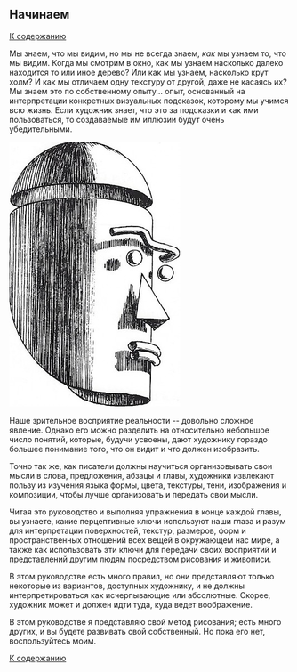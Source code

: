 ## Начинаем

[К содержанию](/index.md)

Мы знаем, что мы видим, но мы не всегда знаем, *как* мы узнаем то, что
мы видим.  Когда мы смотрим в окно, как мы узнаем насколько далеко
находится то или иное дерево?  Или как мы узнаем, насколько крут холм?
И как мы отличаем одну текстуру от другой, даже не касаясь их?  Мы
знаем это по собственному опыту... опыт, основанный на интерпретации
конкретных визуальных подсказок, которому мы учимся всю жизнь.  Если
художник знает, что это за подсказки и как ими пользоваться, то
создаваемые им иллюзии будут очень убедительными.

![Face](face.jpg)

Наше зрительное восприятие реальности -- довольно сложное явление.
Однако его можно разделить на относительно небольшое число понятий,
которые, будучи усвоены, дают художнику гораздо большее понимание
того, что он видит и что должен изобразить.

Точно так же, как писатели должны научиться организовывать свои мысли
в слова, предложения, абзацы и главы, художники извлекают пользу из
изучения языка формы, цвета, текстуры, тени, изображения и композиции,
чтобы лучше организовать и передать свои мысли.

Читая это руководство и выполняя упражнения в конце каждой главы, вы
узнаете, какие перцептивные ключи используют наши глаза и разум для
интерпретации поверхностей, текстур, размеров, форм и пространственных
отношений всех вещей в окружающем нас мире, а также как использовать
эти ключи для передачи своих восприятий и представлений другим людям
посредством рисования и живописи.

В этом руководстве есть много правил, но они представляют только
некоторые из вариантов, доступных художнику, и не должны
интерпретироваться как исчерпывающие или абсолютные.  Скорее, художник
может и должен идти туда, куда ведет воображение.

В этом руководстве я представляю свой метод рисования; есть много
других, и вы будете развивать свой собственный.  Но пока его нет,
воспользуйтесь моим.

[К содержанию](/index.md)
